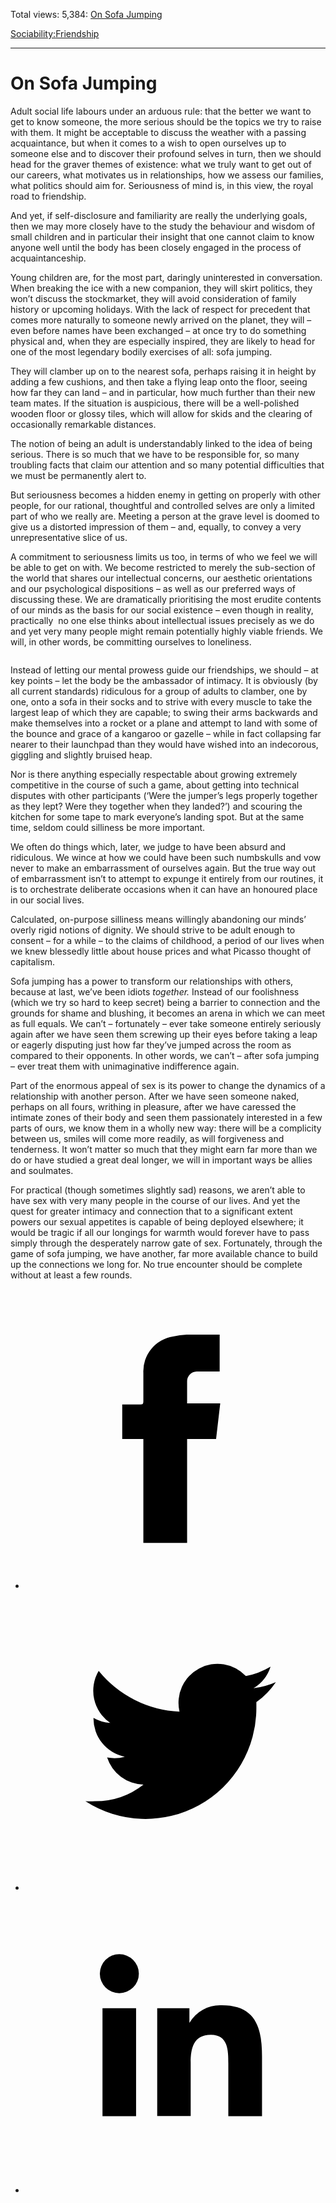Total views: 5,384: [On Sofa Jumping](https://www.theschooloflife.com/thebookoflife/on-sofa-jumping/)

[Sociability:](https://www.theschooloflife.com/thebookoflife/category/sociability/)[Friendship](https://www.theschooloflife.com/thebookoflife/category/sociability/friendship/)

* * *

# On Sofa Jumping
<style>
						.alignnone {
  display: block;
  margin-left: auto;
  margin-right: auto;
  align: center:
}

.addtoany_share_save_container {
display:none;
}

.wp-block-image {
		display: block;
  margin-left: auto;
  margin-right: auto;
  width: 50%;
}

.aligncenter {
display: block;
  margin-left: auto;
  margin-right: auto;
  align: center:
}

@media only screen and (max-width: 500px) {
  .wp-block-image {
		display: block;
  margin-left: auto;
  margin-right: auto;
  width: 100%;
} }

h1 {max-width: 600px !important;
}
.s18-single-post .content-area .site-main article .post-cat-header-display + .old-wrapper p {
    font-size: 1.200em
}
						</style>

Adult social life labours under an arduous rule: that the better we want to get to know someone, the more serious should be the topics we try to raise with them. It might be acceptable to discuss the weather with a passing acquaintance, but when it comes to a wish to open ourselves up to someone else and to discover their profound selves in turn, then we should head for the graver themes of existence: what we truly want to get out of our careers, what motivates us in relationships, how we assess our families, what politics should aim for. Seriousness of mind is, in this view, the royal road to friendship.

And yet, if self-disclosure and familiarity are really the underlying goals, then we may more closely have to the study the behaviour and wisdom of small children and in particular their insight that one cannot claim to know anyone well until the body has been closely engaged in the process of acquaintanceship.

Young children are, for the most part, daringly uninterested in conversation. When breaking the ice with a new companion, they will skirt politics, they won’t discuss the stockmarket, they will avoid consideration of family history or upcoming holidays. With the lack of respect for precedent that comes more naturally to someone newly arrived on the planet, they will – even before names have been exchanged – at once try to do something physical and, when they are especially inspired, they are likely to head for one of the most legendary bodily exercises of all: sofa jumping.

They will clamber up on to the nearest sofa, perhaps raising it in height by adding a few cushions, and then take a flying leap onto the floor, seeing how far they can land – and in particular, how much further than their new team mates. If the situation is auspicious, there will be a well-polished wooden floor or glossy tiles, which will allow for skids and the clearing of occasionally remarkable distances.&nbsp;

The notion of being an adult is understandably linked to the idea of being serious. There is so much that we have to be responsible for, so many troubling facts that claim our attention and so many potential difficulties that we must be permanently alert to.&nbsp;

But seriousness becomes a hidden enemy in getting on properly with other people, for our rational, thoughtful and controlled selves are only a limited part of who we really are. Meeting a person at the grave level is doomed to give us a distorted impression of them – and, equally, to convey a very unrepresentative slice of us.&nbsp;

A commitment to seriousness limits us too, in terms of who we feel we will be able to get on with. We become restricted to merely the sub-section of the world that shares our intellectual concerns, our aesthetic orientations and our psychological dispositions – as well as our preferred ways of discussing these. We are dramatically prioritising the most erudite contents of our minds as the basis for our social existence – even though in reality, practically&nbsp; no one else thinks about intellectual issues precisely as we do and yet very many people might remain potentially highly viable friends. We will, in other words, be committing ourselves to loneliness.

<figure class="wp-block-image"><img src="https://www.theschooloflife.com/thebookoflife/wp-content/uploads/2020/02/3501569-DRPDPWEM-7.jpg" alt="" class="wp-image-23986" srcset="https://www.theschooloflife.com/thebookoflife/wp-content/uploads/2020/02/3501569-DRPDPWEM-7.jpg 770w, https://www.theschooloflife.com/thebookoflife/wp-content/uploads/2020/02/3501569-DRPDPWEM-7-150x150.jpg 150w, https://www.theschooloflife.com/thebookoflife/wp-content/uploads/2020/02/3501569-DRPDPWEM-7-300x300.jpg 300w, https://www.theschooloflife.com/thebookoflife/wp-content/uploads/2020/02/3501569-DRPDPWEM-7-768x770.jpg 768w" sizes="(max-width: 770px) 100vw, 770px"></figure>

Instead of letting our mental prowess guide our friendships, we should – at key points – let the body be the ambassador of intimacy. It is obviously (by all current standards) ridiculous for a group of adults to clamber, one by one, onto a sofa in their socks and to strive with every muscle to take the largest leap of which they are capable; to swing their arms backwards and make themselves into a rocket or a plane and attempt to land with some of the bounce and grace of a kangaroo or gazelle – while in fact collapsing far nearer to their launchpad than they would have wished into an indecorous, giggling and slightly bruised heap.

Nor is there anything especially respectable about growing extremely competitive in the course of such a game, about getting into technical disputes with other participants (‘Were the jumper’s legs properly together as they lept? Were they together when they landed?’) and scouring the kitchen for some tape to mark everyone’s landing spot. But at the same time, seldom could silliness be more important.

We often do things which, later, we judge to have been absurd and ridiculous. We wince at how we could have been such numbskulls and vow never to make an embarrassment of ourselves again. But the true way out of embarrassment isn’t to attempt to expunge it entirely from our routines, it is to orchestrate deliberate occasions when it can have an honoured place in our social lives.

Calculated, on-purpose silliness means willingly abandoning our minds’ overly rigid notions of dignity. We should strive to be adult enough to consent – for a while – to the claims of childhood, a period of our lives when we knew blessedly little about house prices and what Picasso thought of capitalism.

Sofa jumping has a power to transform our relationships with others, because at last, we’ve been idiots _together._ Instead of our foolishness (which we try so hard to keep secret) being a barrier to connection and the grounds for shame and blushing, it becomes an arena in which we can meet as full equals. We can’t – fortunately – ever take someone entirely seriously again after we have seen them screwing up their eyes before taking a leap or eagerly disputing just how far they’ve jumped across the room as compared to their opponents. In other words, we can’t – after sofa jumping – ever treat them with unimaginative indifference again.

Part of the enormous appeal of sex is its power to change the dynamics of a relationship with another person. After we have seen someone naked, perhaps on all fours, writhing in pleasure, after we have caressed the intimate zones of their body and seen them passionately interested in a few parts of ours, we know them in a wholly new way: there will be a complicity between us, smiles will come more readily, as will forgiveness and tenderness. It won’t matter so much that they might earn far more than we do or have studied a great deal longer, we will in important ways be allies and soulmates.

For practical (though sometimes slightly sad) reasons, we aren’t able to have sex with very many people in the course of our lives. And yet the quest for greater intimacy and connection that to a significant extent powers our sexual appetites is capable of being deployed elsewhere; it would be tragic if all our longings for warmth would forever have to pass simply through the desperately narrow gate of sex. Fortunately, through the game of sofa jumping, we have another, far more available chance to build up the connections we long for. No true encounter should be complete without at least a few rounds.

<style>
    .iframe-class { display: block !important; }
</style>

- [<svg xmlns="http://www.w3.org/2000/svg" viewbox="0 0 26 26"><title>Facebook</title>
                    <g>
                        <path d="M8.38,10H9.92c.2,0,.29,0,.29-.28,0-.82,0-1.64,0-2.46a3.05,3.05,0,0,1,2.57-3.15A7.22,7.22,0,0,1,14,3.95c.86,0,1.71,0,2.57,0h.25v3.2h-2A.85.85,0,0,0,14,8c0,.62,0,1.24,0,1.91h2.87L16.51,13H14v9H10.21V13H8.38Z"></path>
                    </g>
                </svg>](http://www.facebook.com/sharer/sharer.php?u=https://www.theschooloflife.com/thebookoflife/on-sofa-jumping/)
- [<svg xmlns="http://www.w3.org/2000/svg" viewbox="0 0 26 26"><title>Twitter</title>
                    <path d="M21.69,7.9a6.75,6.75,0,0,1-1.94.53,3.39,3.39,0,0,0,1.48-1.87,6.76,6.76,0,0,1-2.14.82,3.38,3.38,0,0,0-5.75,3.08,9.59,9.59,0,0,1-7-3.53,3.38,3.38,0,0,0,1,4.51A3.36,3.36,0,0,1,5.89,11v0A3.38,3.38,0,0,0,8.6,14.37a3.39,3.39,0,0,1-1.53.06,3.38,3.38,0,0,0,3.15,2.35A6.78,6.78,0,0,1,6,18.22a6.87,6.87,0,0,1-.81,0A9.6,9.6,0,0,0,20,10.08q0-.22,0-.44A6.86,6.86,0,0,0,21.69,7.9Z"></path>
                </svg>](http://twitter.com/share?url=https://www.theschooloflife.com/thebookoflife/on-sofa-jumping/&text=&via=theschooloflife)
- [<svg xmlns="http://www.w3.org/2000/svg" viewbox="0 0 26 26"><title>LinkedIn</title>
<path class="cls-2" d="M6.67,10H9.58v9.36H6.67ZM8.13,5.32A1.69,1.69,0,1,1,6.44,7,1.69,1.69,0,0,1,8.13,5.32"></path><path class="cls-2" d="M11.41,10H14.2v1.28h0A3.06,3.06,0,0,1,17,9.75c2.95,0,3.49,1.94,3.49,4.46v5.14H17.57V14.79c0-1.09,0-2.48-1.51-2.48s-1.75,1.18-1.75,2.4v4.63H11.41Z"></path></svg>](https://www.linkedin.com/shareArticle?mini=true&url=https://www.theschooloflife.com/thebookoflife/on-sofa-jumping/)
